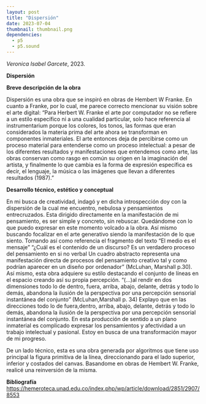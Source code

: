 ```yaml
---
layout: post
title: "Dispersión"
date: 2023-07-04
thumbnail: thumbnail.png
dependencies:
  - p5
  - p5.sound
---
```


<div id="div-sketch">
  <script type="text/javascript" src="sketch.js"></script>
</div>

_Veronica Isabel Garcete_, 2023.

**Dispersión**

**Breve descripción de la obra**

Dispersión es una obra que se inspiró en obras de Hembert W Franke. En cuanto a Franke, por lo cual,  me parece correcto mencionar su visión sobre el arte digital:
“Para Herbert W. Franke el arte por computador no se refiere a un estilo específico ni a una cualidad particular, solo hace referencia al instrumentarium porque los colores, los tonos, las formas que eran considerados la materia prima del arte ahora se transforman en componentes inmateriales. El arte entonces deja de percibirse como un proceso material para entenderse como un proceso intelectual: a pesar de los diferentes resultados y manifestaciones que entendemos como arte, las obras conservan como rasgo en común su origen en la imaginación del artista, y finalmente lo que cambia es la forma de expresión específica es decir, el lenguaje, la música o las imágenes que llevan a diferentes resultados (1987).” 


**Desarrollo técnico, estético y conceptual**

En mi busca de creatividad, indagó y en dicha introspección doy con la dispersión de la cual me encuentro, nebulosa y pensamientos entrecruzados. Esta dirigido directamente en la manifestación de mi pensamiento, es ser simple y concreto, sin rebuscar. Quedándome con lo que puedo expresar en este momento volcado a la obra. Así mismo buscando focalizar en el arte generativo siendo la manifestación de lo que siento. Tomando así como referencia el fragmento del texto “El medio es el mensaje” 
 “¿Cuál es el contenido de un discurso? Es un verdadero proceso del pensamiento en si no verbal
Un cuadro abstracto representa una manifestación directa de procesos del pensamiento creativo tal y como podrían aparecer en un diseño por ordenador” (McLuhan, Marshall p.30).
Así mismo, esta obra adquiere su estilo destacando el conjunto de líneas en el espacio creando así su propia percepción. 
“(...)al rendir en dos dimensiones todo
lo de dentro, fuera, arriba, abajo, delante, detrás y todo lo demás,
abandona la ilusión de la perspectiva por una percepción sensorial
instantánea del conjunto” (McLuhan,Marshall p. 34)
Explayo que en las direcciones todo lo de fuera,dentro, arriba, abajo, delante, detrás y todo lo demás, abandona la ilusión de la perspectiva por una percepción sensorial instantánea del conjunto.
En esta producción de sentido a un plano inmaterial es complicado expresar los pensamientos y afectividad a un trabajo intelectual y pasional. Estoy en busca de una transformación mayor de mi progreso.

De un lado técnico, esta es una obra generada por algoritmos que tiene uso principal la figura primitiva de la línea, direccionando para el lado superior, inferior y costados del canvas. 
Basandome en obras de Hembert W. Franke, realicé una reinversión de la misma.


**Bibliografía**
https://hemeroteca.unad.edu.co/index.php/wp/article/download/2851/2907/8553
 
